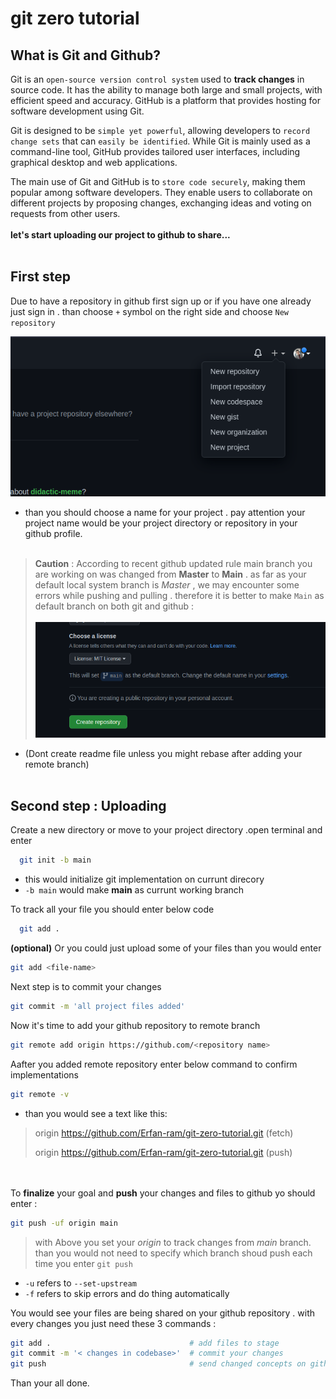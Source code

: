 # git zero tutorial

## What is Git and Github?

Git is an `open-source version control system` used to **track changes** in source code. It has the ability to manage both large and small projects, with efficient speed and accuracy. GitHub is a platform that provides hosting for software development using Git.

Git is designed to be `simple yet powerful`, allowing developers to `record change sets` that can `easily be identified`. While Git is mainly used as a command-line tool, GitHub provides tailored user interfaces, including graphical desktop and web applications. 

The main use of Git and GitHub is to `store code securely`, making them popular among software developers. They enable users to collaborate on different projects by proposing changes, exchanging ideas and voting on requests from other users.
<br/><br/>
**let's start uploading our project to github to share...**
<br/><br/>
## First step
Due to have a repository in github first sign up or if you have one already just sign in . than choose `+` symbol on the right side and choose `New repository`

![App Screenshot](/Pics/1.png)  

- than you should choose a name for your project . pay attention your project name would be your project directory or repository in your github profile.
<br/><br/>
> **Caution** : According to recent github updated rule main branch you are working on was changed from **Master** to **Main** . as far as your default local system branch is *Master* , we may encounter some errors while pushing and pulling . therefore it is better to make `Main` as default branch on both git and github :
> <br/><br/>
> ![App Screenshot](/Pics/2.png)
- (Dont create readme file unless you might rebase after adding your remote branch)
<br/><br/>
## Second step : Uploading

Create a new directory or move to your project directory .open terminal and enter 

~~~bash  
  git init -b main
~~~
- this would initialize git implementation on currunt direcory
- `-b main`  would make **main** as currunt working branch 

To track all your file you should enter below code  

~~~bash  
  git add .
~~~

**(optional)** Or you could just upload some of your files than you would enter 

~~~bash  
git add <file-name>
~~~

Next step is to commit your changes 

~~~bash  
git commit -m 'all project files added'
~~~

Now it's time to add your github repository to remote branch

~~~bash  
git remote add origin https://github.com/<repository name>
~~~ 

Aafter you added remote repository enter below command to confirm implementations

~~~bash  
git remote -v
~~~ 
- than you would see a text like this:
 
> origin  https://github.com/Erfan-ram/git-zero-tutorial.git (fetch)
> 
> origin  https://github.com/Erfan-ram/git-zero-tutorial.git (push)

<br/><br/>
To **finalize** your goal and **push** your changes and files to github yo should enter :
~~~bash  
git push -uf origin main
~~~ 
> with Above you set your *origin* to track changes from *main* branch. than you would not need to specify which branch shoud push each time you enter `git push`
- `-u` refers to `--set-upstream`
- `-f` refers to skip errors and do thing automatically

You would see your files are being shared on your github repository . with every changes you just need these 3 commands :
~~~bash 
git add .                               # add files to stage
git commit -m '< changes in codebase>'  # commit your changes
git push                                # send changed concepts on github
~~~ 

Than your all done.